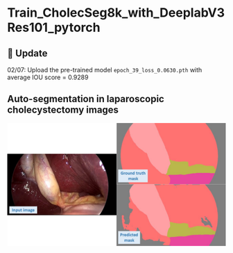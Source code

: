 # Train_CholecSeg8k_with_DeeplabV3Res101_pytorch
## 🚀 Update
02/07: Upload the pre-trained model ```epoch_39_loss_0.0630.pth``` with average IOU score = 0.9289
## Auto-segmentation in laparoscopic cholecystectomy images
![Model will choose the picture with conversation fit your input](./demo.jpg)
